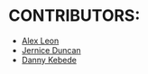 # CONTRIBUTORS:


- [Alex Leon](https://github.com/aleon510)
- [Jernice Duncan](https://github.com/jerniceduncan)
- [Danny Kebede](https://github.com/dannythedeveloper1)